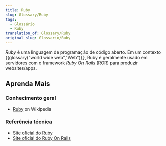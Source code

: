 ```yaml
---
title: Ruby
slug: Glossary/Ruby
tags:
  - Glossário
  - Ruby
translation_of: Glossary/Ruby
original_slug: Glossario/Ruby
---
```

_Ruby_ é uma linguagem de programação de código aberto. Em um contexto {{glossary("world wide web","Web")}}, Ruby é geralmente usado em servidores com o framework _Ruby On Rails_ (ROR) para produzir websites/apps.

## Aprenda Mais

### Conhecimento geral

- [Ruby](https://en.wikipedia.org/wiki/Ruby_%28programming_language%29) on Wikipedia

### Referência técnica

- [Site oficial do Ruby](https://www.ruby-lang.org)
- [Site oficial do Ruby On Rails](http://rubyonrails.org/)
